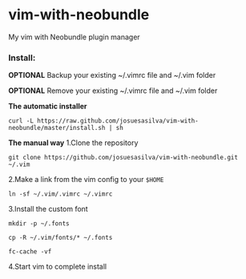 vim-with-neobundle
==================

My vim with Neobundle plugin manager

### Install:

**OPTIONAL** Backup your existing ~/.vimrc file and ~/.vim folder

**OPTIONAL** Remove your existing ~/.vimrc file and ~/.vim folder

**The automatic installer**

`curl -L https://raw.github.com/josuesasilva/vim-with-neobundle/master/install.sh | sh`

**The manual way**
1.Clone the repository

`git clone https://github.com/josuesasilva/vim-with-neobundle.git ~/.vim`

2.Make a link from the vim config to your `$HOME`

`ln -sf ~/.vim/.vimrc ~/.vimrc`

3.Install the custom font

`mkdir -p ~/.fonts`

`cp -R ~/.vim/fonts/* ~/.fonts`

`fc-cache -vf`

4.Start vim to complete install
